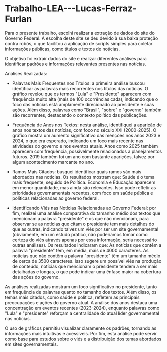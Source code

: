 # Trabalho-LEA---Lucas-Ferraz-Furlan

Para o presente trabalho, escolhi realizar a extração de dados do site do Governo Federal. A escolha deste site se deu devido à sua baixa proteção contra robôs, o que facilitou a aplicação de scripts simples para coletar informações públicas, como títulos e textos de notícias.

O objetivo foi extrair dados do site e realizar diferentes análises para identificar padrões e informações relevantes presentes nas notícias.

Análises Realizadas:

- Palavras Mais Frequentes nos Títulos: a primeira análise buscou identificar as palavras mais recorrentes nos títulos das notícias. O gráfico revelou que os termos "Lula" e "Presidente" aparecem com frequência muito alta (mais de 100 ocorrências cada), indicando que o foco das notícias está amplamente direcionado ao presidente e suas ações. Além disso, palavras como "Brasil", "sobre" e "governo" também são recorrentes, destacando o contexto político das publicações.

- Frequência de Anos nos Textos: nesta análise, identifiquei a aparição de anos nos textos das notícias, com foco no século XXI (2000-2025). O gráfico mostra um aumento significativo das menções nos anos 2023 e 2024, o que era esperado, indicando um foco mais recente nas atividades do governo e nos eventos atuais. Anos como 2025 também aparecem com frequência, possivelmente relacionados a planejamentos futuros. 2019 também foi um ano com bastante aparições, talvez por algum acontecimento marcante no ano.

- Ramos Mais Citados: busquei identificar quais ramos são mais abordados nas notícias. Os resultados mostram que:
Saúde é o tema mais frequente, seguido de Política.
Economia e Educação aparecem em menor quantidade, mas ainda são relevantes.
Isso pode refletir as prioridades governamentais recentes, com foco em saúde pública e políticas relacionadas ao governo federal.

- Identificando Viés nas Notícias Relacionadas ao Governo Federal: por fim, realizei uma análise comparativa do tamanho médio dos textos que mencionam a palavra "presidente" e os que não mencionam, para observar se as notícias que citam o presidente tem mais detalhes do que as outras, indicando talvez um viés por ser um site governamental (obviamente, em um estudo prático, não poderíamos tomar como certeza do viés através apenas por essa informação, seria necessário outras análises). Os resultados indicaram que:
As notícias que contêm a palavra "presidente" têm, em média, mais de 4000 caracteres.
As notícias que não contêm a palavra "presidente" têm um tamanho médio de cerca de 3500 caracteres.
Isso sugere um possível viés na produção de conteúdo, notícias que mencionam o presidente tendem a ser mais detalhadas e longas, o que pode indicar uma ênfase maior na cobertura das ações do governo.




As análises realizadas mostram um foco significativo no presidente, tanto em frequência de palavras quanto no tamanho dos textos. Além disso, os temas mais citados, como saúde e política, refletem as principais preocupações e ações do governo atual. A análise dos anos destaca uma concentração em eventos recentes (2023-2024), enquanto palavras como "Lula" e "presidente" reforçam a centralidade do atual líder governamental nas notícias.

O uso de gráficos permitiu visualizar claramente os padrões, tornando as informações mais intuitivas e acessíveis. Por fim, esta análise pode servir como base para estudos sobre o viés e a distribuição dos temas abordados em sites governamentais.
